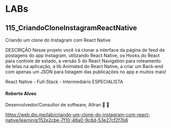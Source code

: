 # LABs

## 115_CriandoCloneInstagramReactNative

Criando um clone do Instagram com React Native

DESCRIÇÃO
Nesse projeto você irá clonar a interface da página de feed de postagens do app Instagram, utilizando React Native, os Hooks do React para controle de estado, a versão 5 do React Navigation para roteamento de telas na aplicação, a lib Animated do React Native, a criar um Back-end com apenas um JSON para listagem das publicações no app e muitos mais!

React Native - Full-Stack - Intermediário
ESPECIALISTA
#### Roberto Alves
Desenvolvedor/Consultor de software, Altran
 

https://web.dio.me/lab/criando-um-clone-do-instagram-com-react-native/learning/152e2cbe-7f10-48a0-9c8d-53e27cf2f7b6
